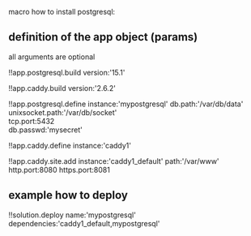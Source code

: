 
macro how to install postgresql:


## definition of the app object (params)

all arguments are optional

!!app.postgresql.build
    version:'15.1'   

!!app.caddy.build
    version:'2.6.2'

!!app.postgresql.define 
    instance:'mypostgresql'
    db.path:'/var/db/data'              
    unixsocket.path:'/var/db/socket'    
    tcp.port:5432                       
    db.passwd:'mysecret'                

!!app.caddy.define 
    instance:'caddy1'
   

!!app.caddy.site.add 
    instance:'caddy1_default'
    path:'/var/www'
    http.port:8080
    https.port:8081


## example how to deploy

!!solution.deploy 
    name:'mypostgresql' 
    dependencies:'caddy1_default,mypostgresql'

